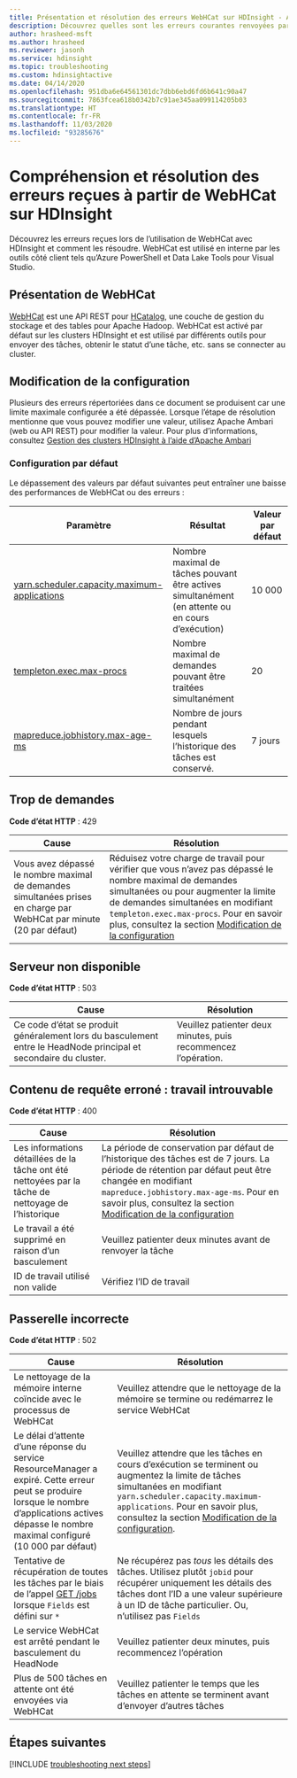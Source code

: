 ```yaml
---
title: Présentation et résolution des erreurs WebHCat sur HDInsight - Azure
description: Découvrez quelles sont les erreurs courantes renvoyées par WebHCat sur HDInsight et comment les résoudre.
author: hrasheed-msft
ms.author: hrasheed
ms.reviewer: jasonh
ms.service: hdinsight
ms.topic: troubleshooting
ms.custom: hdinsightactive
ms.date: 04/14/2020
ms.openlocfilehash: 951dba6e64561301dc7dbb6ebd6fd6b641c90a47
ms.sourcegitcommit: 7863fcea618b0342b7c91ae345aa099114205b03
ms.translationtype: HT
ms.contentlocale: fr-FR
ms.lasthandoff: 11/03/2020
ms.locfileid: "93285676"
---
```

# <a name="understand-and-resolve-errors-received-from-webhcat-on-hdinsight"></a>Compréhension et résolution des erreurs reçues à partir de WebHCat sur HDInsight

Découvrez les erreurs reçues lors de l’utilisation de WebHCat avec HDInsight et comment les résoudre. WebHCat est utilisé en interne par les outils côté client tels qu’Azure PowerShell et Data Lake Tools pour Visual Studio.

## <a name="what-is-webhcat"></a>Présentation de WebHCat

[WebHCat](https://cwiki.apache.org/confluence/display/Hive/WebHCat) est une API REST pour [HCatalog](https://cwiki.apache.org/confluence/display/Hive/HCatalog), une couche de gestion du stockage et des tables pour Apache Hadoop. WebHCat est activé par défaut sur les clusters HDInsight et est utilisé par différents outils pour envoyer des tâches, obtenir le statut d’une tâche, etc. sans se connecter au cluster.

## <a name="modifying-configuration"></a>Modification de la configuration

Plusieurs des erreurs répertoriées dans ce document se produisent car une limite maximale configurée a été dépassée. Lorsque l’étape de résolution mentionne que vous pouvez modifier une valeur, utilisez Apache Ambari (web ou API REST) pour modifier la valeur. Pour plus d’informations, consultez [Gestion des clusters HDInsight à l’aide d’Apache Ambari](hdinsight-hadoop-manage-ambari.md)

### <a name="default-configuration"></a>Configuration par défaut

Le dépassement des valeurs par défaut suivantes peut entraîner une baisse des performances de WebHCat ou des erreurs :

| Paramètre | Résultat | Valeur par défaut |
| --- | --- | --- |
| [yarn.scheduler.capacity.maximum-applications][maximum-applications] |Nombre maximal de tâches pouvant être actives simultanément (en attente ou en cours d’exécution) |10 000 |
| [templeton.exec.max-procs][max-procs] |Nombre maximal de demandes pouvant être traitées simultanément |20 |
| [mapreduce.jobhistory.max-age-ms][max-age-ms] |Nombre de jours pendant lesquels l’historique des tâches est conservé. |7 jours |

## <a name="too-many-requests"></a>Trop de demandes

**Code d’état HTTP** : 429

| Cause | Résolution |
| --- | --- |
| Vous avez dépassé le nombre maximal de demandes simultanées prises en charge par WebHCat par minute (20 par défaut) |Réduisez votre charge de travail pour vérifier que vous n’avez pas dépassé le nombre maximal de demandes simultanées ou pour augmenter la limite de demandes simultanées en modifiant `templeton.exec.max-procs`. Pour en savoir plus, consultez la section [Modification de la configuration](#modifying-configuration) |

## <a name="server-unavailable"></a>Serveur non disponible

**Code d’état HTTP** : 503

| Cause | Résolution |
| --- | --- |
| Ce code d’état se produit généralement lors du basculement entre le HeadNode principal et secondaire du cluster. |Veuillez patienter deux minutes, puis recommencez l’opération. |

## <a name="bad-request-content-could-not-find-job"></a>Contenu de requête erroné : travail introuvable

**Code d’état HTTP** : 400

| Cause | Résolution |
| --- | --- |
| Les informations détaillées de la tâche ont été nettoyées par la tâche de nettoyage de l’historique |La période de conservation par défaut de l’historique des tâches est de 7 jours. La période de rétention par défaut peut être changée en modifiant `mapreduce.jobhistory.max-age-ms`. Pour en savoir plus, consultez la section [Modification de la configuration](#modifying-configuration) |
| Le travail a été supprimé en raison d’un basculement |Veuillez patienter deux minutes avant de renvoyer la tâche |
| ID de travail utilisé non valide |Vérifiez l’ID de travail |

## <a name="bad-gateway"></a>Passerelle incorrecte

**Code d’état HTTP** : 502

| Cause | Résolution |
| --- | --- |
| Le nettoyage de la mémoire interne coïncide avec le processus de WebHCat |Veuillez attendre que le nettoyage de la mémoire se termine ou redémarrez le service WebHCat |
| Le délai d’attente d’une réponse du service ResourceManager a expiré. Cette erreur peut se produire lorsque le nombre d’applications actives dépasse le nombre maximal configuré (10 000 par défaut) |Veuillez attendre que les tâches en cours d’exécution se terminent ou augmentez la limite de tâches simultanées en modifiant `yarn.scheduler.capacity.maximum-applications`. Pour en savoir plus, consultez la section [Modification de la configuration](#modifying-configuration). |
| Tentative de récupération de toutes les tâches par le biais de l’appel [GET /jobs](https://cwiki.apache.org/confluence/display/Hive/WebHCat+Reference+Jobs) lorsque `Fields` est défini sur `*` |Ne récupérez pas *tous* les détails des tâches. Utilisez plutôt `jobid` pour récupérer uniquement les détails des tâches dont l’ID a une valeur supérieure à un ID de tâche particulier. Ou, n’utilisez pas `Fields` |
| Le service WebHCat est arrêté pendant le basculement du HeadNode |Veuillez patienter deux minutes, puis recommencez l’opération |
| Plus de 500 tâches en attente ont été envoyées via WebHCat |Veuillez patienter le temps que les tâches en attente se terminent avant d’envoyer d’autres tâches |

## <a name="next-steps"></a>Étapes suivantes

[!INCLUDE [troubleshooting next steps](../../includes/hdinsight-troubleshooting-next-steps.md)]

[maximum-applications]: https://docs.cloudera.com/HDPDocuments/HDP2/HDP-2.1.3/bk_system-admin-guide/content/setting_application_limits.html
[max-procs]: https://cwiki.apache.org/confluence/display/Hive/WebHCat+Configure#WebHCatConfigure-WebHCatConfiguration
[max-age-ms]: https://docs.hortonworks.com/HDPDocuments/HDP2/HDP-2.0.6.0/ds_Hadoop/hadoop-mapreduce-client/hadoop-mapreduce-client-core/mapred-default.xml